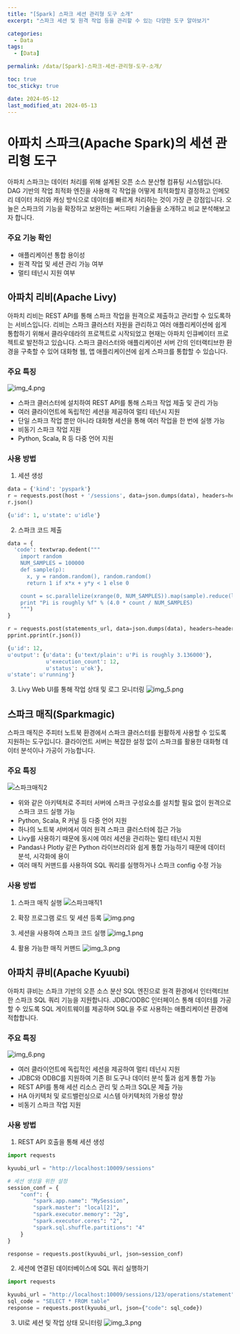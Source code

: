 ```yaml
---
title: "[Spark] 스파크 세션 관리형 도구 소개"
excerpt: "스파크 세션 및 원격 작업 등을 관리할 수 있는 다양한 도구 알아보기"

categories:
  - Data
tags:
  - [Data]

permalink: /data/[Spark]-스파크-세션-관리형-도구-소개/

toc: true
toc_sticky: true

date: 2024-05-12
last_modified_at: 2024-05-13
---
```


# 아파치 스파크(Apache Spark)의 세션 관리형 도구
아파치 스파크는 데이터 처리를 위해 설계된 오픈 소스 분산형 컴퓨팅 시스템입니다. 
DAG 기반의 작업 최적화 엔진을 사용해 각 작업을 어떻게 최적화할지 결정하고 인메모리 데이터 처리와 캐싱 방식으로 데이터를 빠르게 처리하는 것이 가장 큰 강점입니다. 
오늘은 스파크의 기능을 확장하고 보완하는 써드파티 기술들을 소개하고 비교 분석해보고자 합니다.

### 주요 기능 확인
* 애플리케이션 통합 용이성
* 원격 작업 및 세션 관리 가능 여부
* 멀티 테넌시 지원 여부

## 아파치 리비(Apache Livy)
아파치 리비는 REST API를 통해 스파크 작업을 원격으로 제출하고 관리할 수 있도록하는 서비스입니다. 
리비는 스파크 클러스터 자원을 관리하고 여러 애플리케이션에 쉽게 통합하기 위해서 클라우데라의 프로젝트로 시작되었고 현재는 아파치 인큐베이터 프로젝트로 발전하고 있습니다. 
스파크 클러스터와 애플리케이션 서버 간의 인터랙티브한 환경을 구축할 수 있어 대화형 웹, 앱 애플리케이션에 쉽게 스파크를 통합할 수 있습니다. 

### 주요 특징
![img_4.png](/assets/images/2024-05-12-%5BSpark%5D-스파크-어플리케이션-실행-단계-이해하기/img_4.png)
* 스파크 클러스터에 설치하여 REST API를 통해 스파크 작업 제출 및 관리 가능
* 여러 클라이언트에 독립적인 세션을 제공하여 멀티 테넌시 지원
* 단일 스파크 작업 뿐만 아니라 대화형 세션을 통해 여러 작업을 한 번에 실행 가능
* 비동기 스파크 작업 지원
* Python, Scala, R 등 다중 언어 지원

### 사용 방법
1. 세션 생성
```python
data = {'kind': 'pyspark'}
r = requests.post(host + '/sessions', data=json.dumps(data), headers=headers)
r.json()

{u'id': 1, u'state': u'idle'}
```

2. 스파크 코드 제출
```python
data = {
  'code': textwrap.dedent("""
    import random
    NUM_SAMPLES = 100000
    def sample(p):
      x, y = random.random(), random.random()
      return 1 if x*x + y*y < 1 else 0

    count = sc.parallelize(xrange(0, NUM_SAMPLES)).map(sample).reduce(lambda a, b: a + b)
    print "Pi is roughly %f" % (4.0 * count / NUM_SAMPLES)
    """)
}

r = requests.post(statements_url, data=json.dumps(data), headers=headers)
pprint.pprint(r.json())

{u'id': 12,
u'output': {u'data': {u'text/plain': u'Pi is roughly 3.136000'},
            u'execution_count': 12,
            u'status': u'ok'},
u'state': u'running'}
```


3. Livy Web UI를 통해 작업 상태 및 로그 모니터링
![img_5.png](/assets/images/2024-05-12-%5BSpark%5D-스파크-어플리케이션-실행-단계-이해하기/img_5.png)

## 스파크 매직(Sparkmagic)
스파크 매직은 주피터 노트북 환경에서 스파크 클러스터를 원활하게 사용할 수 있도록 지원하는 도구입니다. 
클라이언트 서버는 복잡한 설정 없이 스파크를 활용한 대화형 데이터 분석이나 가공이 가능합니다.

### 주요 특징
![스파크매직2](/assets/images/2024-05-12-%5BSpark%5D-스파크-어플리케이션-실행-단계-이해하기/img2.png)
* 위와 같은 아키텍처로 주피터 서버에 스파크 구성요소를 설치할 필요 없이 원격으로 스파크 코드 실행 가능
* Python, Scala, R 커널 등 다중 언어 지원
* 하나의 노트북 서버에서 여러 원격 스파크 클러스터에 접근 가능
* Livy를 사용하기 때문에 동시에 여러 세션을 관리하는 멀티 테넌시 지원
* Pandas나 Plotly 같은 Python 라이브러리와 쉽게 통합 가능하기 때문에 데이터 분석, 시각화에 용이
* 여러 매직 커맨드를 사용하여 SQL 쿼리를 실행하거나 스파크 config 수정 가능

### 사용 방법
1. 스파크 매직 실행
![스파크매직1](/assets/images/2024-05-12-%5BSpark%5D-스파크-어플리케이션-실행-단계-이해하기/img.png)

2. 확장 프로그램 로드 및 세션 등록
![img.png](/assets/images/2024-05-12-%5BSpark%5D-스파크-어플리케이션-실행-단계-이해하기/img0.png)

3. 세션을 사용하여 스파크 코드 실행
![img_1.png](/assets/images/2024-05-12-%5BSpark%5D-스파크-어플리케이션-실행-단계-이해하기/img_1.png)

4. 활용 가능한 매직 커맨드
![img_3.png](/assets/images/2024-05-12-%5BSpark%5D-스파크-어플리케이션-실행-단계-이해하기/img_3.png)


## 아파치 큐비(Apache Kyuubi)
아파치 큐비는 스파크 기반의 오픈 소스 분산 SQL 엔진으로 원격 환경에서 인터랙티브한 스파크 SQL 쿼리 기능을 지원합니다. 
JDBC/ODBC 인터페이스 통해 데이터를 가공할 수 있도록 SQL 게이트웨이를 제공하며 SQL을 주로 사용하는 애플리케이션 환경에 적합합니다. 

### 주요 특징
![img_6.png](/assets/images/2024-05-12-%5BSpark%5D-스파크-어플리케이션-실행-단계-이해하기/img_6.png)
* 여러 클라이언트에 독립적인 세션을 제공하여 멀티 테넌시 지원
* JDBC와 ODBC를 지원하여 기존 BI 도구나 데이터 분석 툴과 쉽게 통합 가능
* REST API를 통해 세션 리소스 관리 및 스파크 SQL문 제출 가능
* HA 아키텍처 및 로드밸런싱으로 시스템 아키텍처의 가용성 향상 
* 비동기 스파크 작업 지원

### 사용 방법
1. REST API 호출을 통해 세션 생성
```python
import requests

kyuubi_url = "http://localhost:10009/sessions"

# 세션 생성을 위한 설정
session_conf = {
    "conf": {
        "spark.app.name": "MySession",
        "spark.master": "local[2]",
        "spark.executor.memory": "2g",
        "spark.executor.cores": "2",
        "spark.sql.shuffle.partitions": "4"
    }
}

response = requests.post(kyuubi_url, json=session_conf)
```

2. 세션에 연결된 데이터베이스에 SQL 쿼리 실행하기
```python
import requests

kyuubi_url = "http://localhost:10009/sessions/123/operations/statement"
sql_code = "SELECT * FROM table"
response = requests.post(kyuubi_url, json={"code": sql_code})
```

3. UI로 세션 및 작업 상태 모니터링
![img_3.png](/assets/images/2024-05-12-%5BSpark%5D-스파크-어플리케이션-실행-단계-이해하기/큐비4.png)
